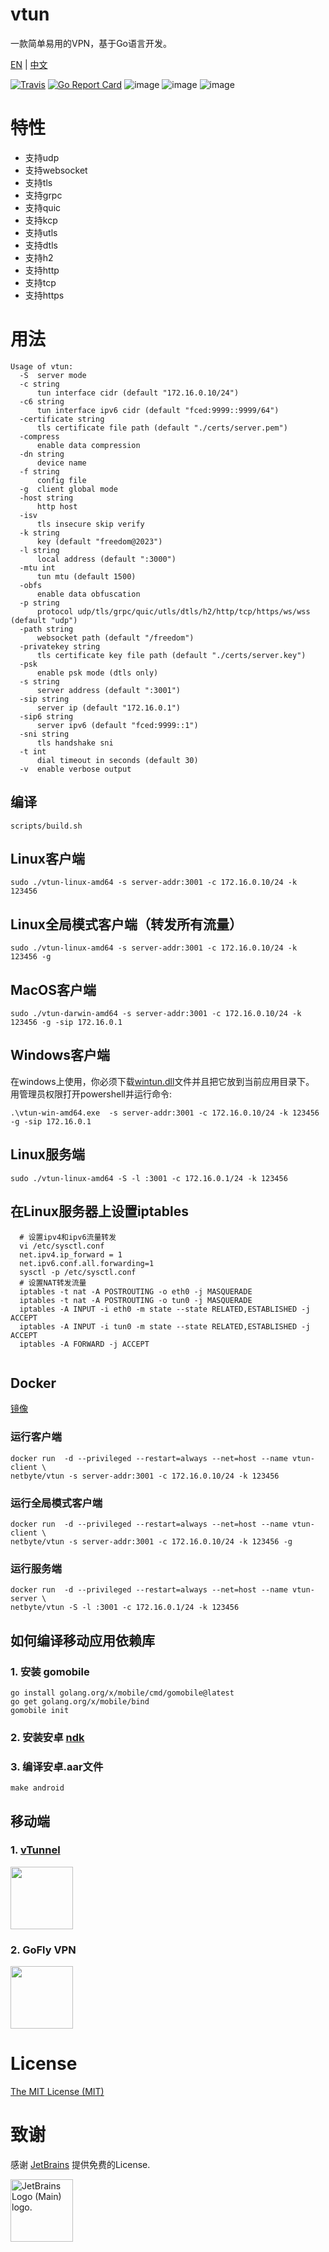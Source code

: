 # vtun

一款简单易用的VPN，基于Go语言开发。

[EN](https://github.com/net-byte/vtun/blob/master/README.md) | [中文](https://github.com/net-byte/vtun/blob/master/README_CN.md)

[![Travis](https://travis-ci.com/net-byte/vtun.svg?branch=master)](https://github.com/net-byte/vtun)
[![Go Report Card](https://goreportcard.com/badge/github.com/net-byte/vtun)](https://goreportcard.com/report/github.com/net-byte/vtun)
![image](https://img.shields.io/badge/License-MIT-orange)
![image](https://img.shields.io/badge/License-Anti--996-red)
![image](https://img.shields.io/github/downloads/net-byte/vtun/total.svg)

# 特性
* 支持udp
* 支持websocket
* 支持tls
* 支持grpc
* 支持quic
* 支持kcp
* 支持utls
* 支持dtls
* 支持h2
* 支持http
* 支持tcp
* 支持https

# 用法

```
Usage of vtun:
  -S  server mode
  -c string
      tun interface cidr (default "172.16.0.10/24")
  -c6 string
      tun interface ipv6 cidr (default "fced:9999::9999/64")
  -certificate string
      tls certificate file path (default "./certs/server.pem")
  -compress
      enable data compression
  -dn string
      device name
  -f string
      config file
  -g  client global mode
  -host string
      http host
  -isv
      tls insecure skip verify
  -k string
      key (default "freedom@2023")
  -l string
      local address (default ":3000")
  -mtu int
      tun mtu (default 1500)
  -obfs
      enable data obfuscation
  -p string
      protocol udp/tls/grpc/quic/utls/dtls/h2/http/tcp/https/ws/wss (default "udp")
  -path string
      websocket path (default "/freedom")
  -privatekey string
      tls certificate key file path (default "./certs/server.key")
  -psk
      enable psk mode (dtls only)
  -s string
      server address (default ":3001")
  -sip string
      server ip (default "172.16.0.1")
  -sip6 string
      server ipv6 (default "fced:9999::1")
  -sni string
      tls handshake sni
  -t int
      dial timeout in seconds (default 30)
  -v  enable verbose output
```

## 编译

```
scripts/build.sh
```

## Linux客户端

```
sudo ./vtun-linux-amd64 -s server-addr:3001 -c 172.16.0.10/24 -k 123456

```

## Linux全局模式客户端（转发所有流量）

```
sudo ./vtun-linux-amd64 -s server-addr:3001 -c 172.16.0.10/24 -k 123456 -g

```
## MacOS客户端

```
sudo ./vtun-darwin-amd64 -s server-addr:3001 -c 172.16.0.10/24 -k 123456 -g -sip 172.16.0.1

```

## Windows客户端
在windows上使用，你必须下载[wintun.dll](https://www.wintun.net/)文件并且把它放到当前应用目录下。  
用管理员权限打开powershell并运行命令:
```
.\vtun-win-amd64.exe  -s server-addr:3001 -c 172.16.0.10/24 -k 123456 -g -sip 172.16.0.1

```

## Linux服务端

```
sudo ./vtun-linux-amd64 -S -l :3001 -c 172.16.0.1/24 -k 123456

```

## 在Linux服务器上设置iptables

```
  # 设置ipv4和ipv6流量转发
  vi /etc/sysctl.conf
  net.ipv4.ip_forward = 1
  net.ipv6.conf.all.forwarding=1
  sysctl -p /etc/sysctl.conf
  # 设置NAT转发流量
  iptables -t nat -A POSTROUTING -o eth0 -j MASQUERADE
  iptables -t nat -A POSTROUTING -o tun0 -j MASQUERADE
  iptables -A INPUT -i eth0 -m state --state RELATED,ESTABLISHED -j ACCEPT
  iptables -A INPUT -i tun0 -m state --state RELATED,ESTABLISHED -j ACCEPT
  iptables -A FORWARD -j ACCEPT
  
```

## Docker
[镜像](https://hub.docker.com/r/netbyte/vtun)

### 运行客户端
```
docker run  -d --privileged --restart=always --net=host --name vtun-client \
netbyte/vtun -s server-addr:3001 -c 172.16.0.10/24 -k 123456
```

### 运行全局模式客户端
```
docker run  -d --privileged --restart=always --net=host --name vtun-client \
netbyte/vtun -s server-addr:3001 -c 172.16.0.10/24 -k 123456 -g
```

### 运行服务端
```
docker run  -d --privileged --restart=always --net=host --name vtun-server \
netbyte/vtun -S -l :3001 -c 172.16.0.1/24 -k 123456
```

## 如何编译移动应用依赖库


### 1. 安装 gomobile
```
go install golang.org/x/mobile/cmd/gomobile@latest
go get golang.org/x/mobile/bind
gomobile init
```

### 2. 安装安卓 [ndk](https://developer.android.com/studio/projects/install-ndk)


### 3. 编译安卓.aar文件
```
make android
```


## 移动端

### 1. [vTunnel](https://github.com/net-byte/vTunnel)
<p>
<a href="https://play.google.com/store/apps/details?id=com.netbyte.vtunnel"><img src="https://play.google.com/intl/en_us/badges/images/generic/en-play-badge.png" height="100"></a>
</p>

### 2. GoFly VPN
<p>
<a href="https://play.google.com/store/apps/details?id=app.fjj.gofly"><img src="https://play.google.com/intl/en_us/badges/images/generic/en-play-badge.png" height="100"></a>
</p>

# License
[The MIT License (MIT)](https://raw.githubusercontent.com/net-byte/vtun/master/LICENSE)

# 致谢
感谢 [JetBrains](https://www.jetbrains.com/community/opensource/#support) 提供免费的License.

<img src="https://resources.jetbrains.com/storage/products/company/brand/logos/jb_beam.png" alt="JetBrains Logo (Main) logo." width="100px">
